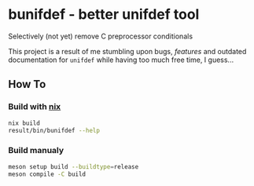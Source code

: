 # bunifdef - better unifdef tool

Selectively (not yet) remove C preprocessor conditionals

This project is a result of me stumbling upon bugs, *features* and outdated documentation for `unifdef` while having too much free time, I guess...

## How To

### Build with [nix](https://nixos.org/download/)

```sh
nix build
result/bin/bunifdef --help
```

### Build manualy

```sh
meson setup build --buildtype=release
meson compile -C build
```
